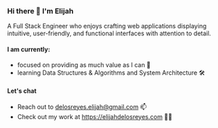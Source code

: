 ### Hi there 👋 I'm Elijah

A Full Stack Engineer who enjoys crafting web applications displaying intuitive, user-friendly, and functional interfaces with attention to detail.

#### I am currently:
<!-- - up for hire for full time, fully remote, Full Stack Engineer positions 💼 -->
- focused on providing as much value as I can 🤝
- learning Data Structures & Algorithms and System Architecture 🛠️

#### Let's chat 
- Reach out to delosreyes.elijah@gmail.com 📫
- Check out my work at https://elijahdelosreyes.com 👨‍💻

<!--
**eedelosreyes2/eedelosreyes2** is a ✨ _special_ ✨ repository because its `README.md` (this file) appears on your GitHub profile.

Here are some ideas to get you started:

- 🔭 I’m currently working on ...
- 🌱 I’m currently learning ...
- 👯 I’m looking to collaborate on ...
- 🤔 I’m looking for help with ...
- 💬 Ask me about ...
- 📫 How to reach me: ...
- 😄 Pronouns: ...
- ⚡ Fun fact: ...
-->
